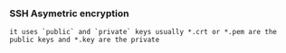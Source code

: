### SSH Asymetric encryption
	it uses `public` and `private` keys usually *.crt or *.pem are the public keys and *.key are the private